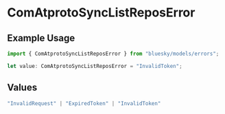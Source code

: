 # ComAtprotoSyncListReposError

## Example Usage

```typescript
import { ComAtprotoSyncListReposError } from "bluesky/models/errors";

let value: ComAtprotoSyncListReposError = "InvalidToken";
```

## Values

```typescript
"InvalidRequest" | "ExpiredToken" | "InvalidToken"
```